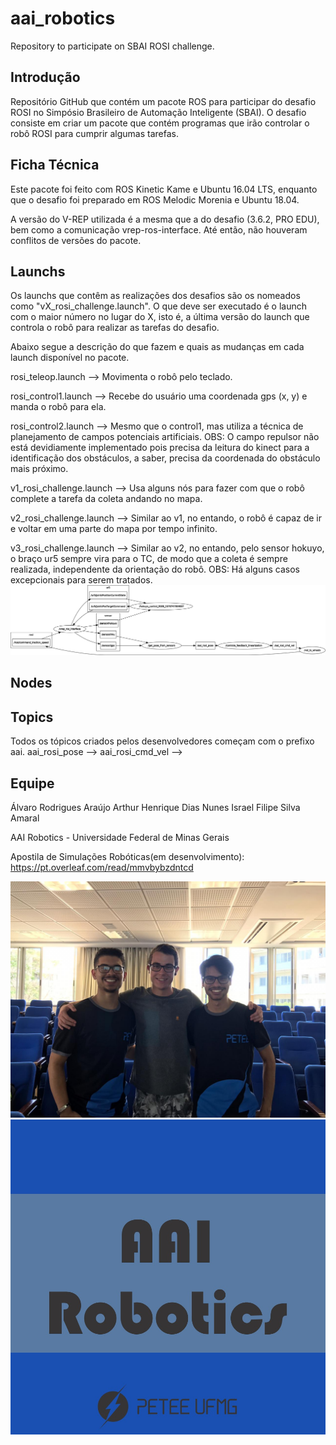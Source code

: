 # aai_robotics
Repository to participate on SBAI ROSI challenge.

## Introdução ##
Repositório GitHub que contém um pacote ROS para participar do desafio ROSI no Simpósio Brasileiro de Automação Inteligente (SBAI). O desafio consiste em criar um pacote que contém programas que irão controlar o robô ROSI para cumprir algumas tarefas. 

## Ficha Técnica ## 
Este pacote foi feito com ROS Kinetic Kame e Ubuntu 16.04 LTS, enquanto que o desafio foi preparado em ROS Melodic Morenia e Ubuntu 18.04.

A versão do V-REP utilizada é a mesma que a do desafio (3.6.2, PRO EDU), bem como a comunicação vrep-ros-interface. 
Até então, não houveram conflitos de versões do pacote.

## Launchs ##
Os launchs que contêm as realizações dos desafios são os nomeados como "vX_rosi_challenge.launch". O que deve ser executado é o launch com o maior número no lugar do X, isto é, a última versão do launch que controla o robô para realizar as tarefas do desafio.

Abaixo segue a descrição do que fazem e quais as mudanças em cada launch disponível no pacote.

rosi_teleop.launch --> Movimenta o robô pelo teclado.

rosi_control1.launch --> Recebe do usuário uma coordenada gps (x, y) e manda o robô para ela.

rosi_control2.launch --> Mesmo que o control1, mas utiliza a técnica de planejamento de campos potenciais artificiais. OBS: O campo repulsor não está devidiamente implementado pois precisa da leitura do kinect para a identificação dos obstáculos, a saber, precisa da coordenada do obstáculo mais próximo.

v1_rosi_challenge.launch --> Usa alguns nós para fazer com que o robô complete a tarefa da coleta andando no mapa.

v2_rosi_challenge.launch --> Similar ao v1, no entando, o robô é capaz de ir e voltar em uma parte do mapa por tempo infinito.

v3_rosi_challenge.launch --> Similar ao v2, no entando, pelo sensor hokuyo, o braço ur5 sempre vira para o TC, de modo que a coleta é sempre realizada, independente da orientação do robô. OBS: Há alguns casos excepcionais para serem tratados.
![Relação entre nós e tópcios](images/v3_rqt_graph.png?raw=true "v3_rqt_graph")

## Nodes ##


## Topics ##
Todos os tópicos criados pelos desenvolvedores começam com o prefixo aai.
aai_rosi_pose -->
aai_rosi_cmd_vel -->

## Equipe ##
Álvaro Rodrigues Araújo
Arthur Henrique Dias Nunes
Israel Filipe Silva Amaral

AAI Robotics - Universidade Federal de Minas Gerais

Apostila de Simulações Robóticas(em desenvolvimento): https://pt.overleaf.com/read/mmvbybzdntcd

![Equipe](images/equipe.jpeg?raw=true "Equipe")
![Logo](images/logo.jpeg?raw=true "Logo")

